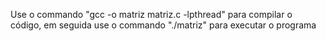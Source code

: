 Use o commando "gcc -o matriz matriz.c -lpthread" para compilar o código, em seguida use o commando "./matriz" para 
executar o programa
